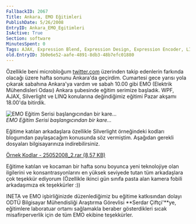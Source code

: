 ```yaml
---
FallbackID: 2067
Title: Ankara, EMO Eğitimleri
PublishDate: 5/26/2008
EntryID: Ankara_EMO_Egitimleri
IsActive: True
Section: software
MinutesSpent: 0
Tags: AJAX, Expression Blend, Expression Design, Expression Encoder, LINQ, Silverlight, Silverlight 2.0, WPF
old.EntryID: 3b0e6e52-aafe-4891-8db3-48b7efc01880
---
```

Özellikle beni microbloğum [twitter.com](http://twitter.com/daronyondem)
üzerinden takip edenlerin farkında olacağı üzere hafta sonunu Ankara'da
geçirdim. Cumartesi gece yarısı yola çıkarak sabahına Ankara'ya vardım
ve sabah 10.00 gibi EMO (Elektrik Mühendisleri Odası) Ankara şubesinde
eğitim serimize başladık. WPF, AJAX, Silverlight ve LINQ konularına
değindiğimiz eğitimi Pazar akşamı 18.00'da bitirdik.

![EMO Eğitim Serisi başlangıcından bir
kare...](http://cdn.daron.yondem.com/assets/2067/25052008_1.jpg)\
*EMO Eğitim Serisi başlangıcından bir kare...*

Eğitime katılan arkadaşlara özellikle Silverlight örneğindeki kodları
blogumdan paylaşacağım konusunda söz vermiştim. Aşağıdan gerekli
dosyaları bilgisayarınıza indirebilirsiniz.

[Örnek Kodlar - 25052008\_2.rar (8,57
KB)](http://cdn.daron.yondem.com/assets/2067/25052008_2.rar)

Eğitime katılan ve kocaman bir hafta sonu boyunca yeni teknolojiye olan
ilgilerini ve konsantrasyonlarını en yüksek seviyede tutan tüm
arkadaşlara çok teşekkür ediyorum (Özellikle ikinci gün sınıfa pasta
alan kamera fobili arkadaşımıza ek teşekkürler :))

INETA ve EMO işbirliğinizde düzenlediğimiz bu eğitime katkısından dolayı
ODTÜ Bilgisayar Mühendisliği Araştırma Görevlisi **Serdar Çiftçi'**ye,
eğitimlere laboratuar ortamı sağlamakla beraber gösterdikleri sıcak
misafirperverlik için de tüm EMO ekibine teşekkürler.


